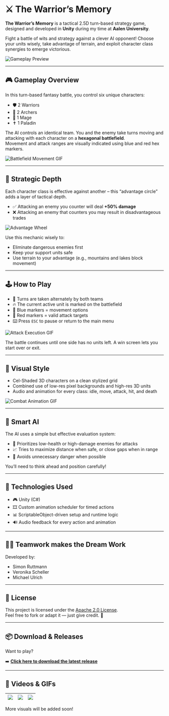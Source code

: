 # ⚔️ The Warrior’s Memory

**The Warrior’s Memory** is a tactical 2.5D turn-based strategy game, designed and developed in **Unity** during my time at **Aalen University**.

Fight a battle of wits and strategy against a clever AI opponent! Choose your units wisely, take advantage of terrain, and exploit character class synergies to emerge victorious.

![Gameplay Preview](media/img/screenshot.png)

---

## 🎮 Gameplay Overview

In this turn-based fantasy battle, you control six unique characters:

- 🛡️ 2 Warriors
- 🏹 2 Archers
- 🔮 1 Mage
- ✝️ 1 Paladin

The AI controls an identical team. You and the enemy take turns moving and attacking with each character on a **hexagonal battlefield**.  
Movement and attack ranges are visually indicated using blue and red hex markers.

![Battlefield Movement GIF](media/gifs/movement.gif)

---

## 🧠 Strategic Depth

Each character class is effective against another – this “advantage circle” adds a layer of tactical depth.

- ✅ Attacking an enemy you counter will deal **+50% damage**
- ❌ Attacking an enemy that counters you may result in disadvantageous trades

![Advantage Wheel](media/img/advantage-wheel.png)

Use this mechanic wisely to:

- Eliminate dangerous enemies first
- Keep your support units safe
- Use terrain to your advantage (e.g., mountains and lakes block movement)

---

## 🕹️ How to Play

- 🔁 Turns are taken alternately by both teams
- 🔥 The current active unit is marked on the battlefield
- 🚶 Blue markers = movement options
- 🎯 Red markers = valid attack targets
- ⌨️ Press `ESC` to pause or return to the main menu

![Attack Execution GIF](media/gifs/attack.gif)

The battle continues until one side has no units left. A win screen lets you start over or exit.

---

## 🎨 Visual Style

- Cel-Shaded 3D characters on a clean stylized grid
- Combined use of low-res pixel backgrounds and high-res 3D units
- Audio and animation for every class: idle, move, attack, hit, and death

![Combat Animation GIF](media/gifs/combat.gif)

---

## 🤖 Smart AI

The AI uses a simple but effective evaluation system:

- 📌 Prioritizes low-health or high-damage enemies for attacks
- 📈 Tries to maximize distance when safe, or close gaps when in range
- 🚫 Avoids unnecessary danger when possible

You’ll need to think ahead and position carefully!

---

## 🔧 Technologies Used

- 🎮 Unity (C#)
- 🎞️ Custom animation scheduler for timed actions
- 📊 ScriptableObject-driven setup and runtime logic
- 🔊 Audio feedback for every action and animation

---

## 🧑‍💻 Teamwork makes the Dream Work

Developed by:

- Simon Ruttmann
- Veronika Scheller
- Michael Ulrich

---

## 📜 License

This project is licensed under the [Apache 2.0 License](LICENSE).  
Feel free to fork or adapt it — just give credit. 🤝

---

## 📦 Download & Releases

Want to play?

➡️ **[Click here to download the latest release](https://github.com/SimonRuttmann/TheWarriorsMemory/releases/tag/v1.0.0)**

---

## 🎥 Videos & GIFs

| ![](media/gifs/menu.gif) | ![](media/gifs/turn.gif) | ![](media/gifs/end.gif) |
|--------------------------|--------------------------|--------------------------|

More visuals will be added soon!